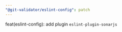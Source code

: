 ```yaml
---
"@git-validator/eslint-config": patch
---
```


feat(eslint-config): add plugin `eslint-plugin-sonarjs`
